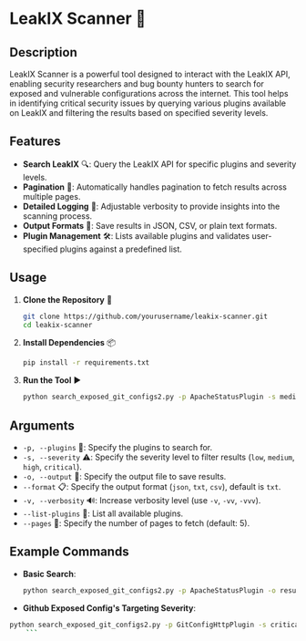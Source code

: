 
# LeakIX Scanner 🚀

## Description

LeakIX Scanner is a powerful tool designed to interact with the LeakIX API, enabling security researchers and bug bounty hunters to search for exposed and vulnerable configurations across the internet. This tool helps in identifying critical security issues by querying various plugins available on LeakIX and filtering the results based on specified severity levels.

## Features

- **Search LeakIX** 🔍: Query the LeakIX API for specific plugins and severity levels.
- **Pagination** 📄: Automatically handles pagination to fetch results across multiple pages.
- **Detailed Logging** 📝: Adjustable verbosity to provide insights into the scanning process.
- **Output Formats** 📂: Save results in JSON, CSV, or plain text formats.
- **Plugin Management** 🛠️: Lists available plugins and validates user-specified plugins against a predefined list.

## Usage

1. **Clone the Repository** 🛒

    ```sh
    git clone https://github.com/yourusername/leakix-scanner.git
    cd leakix-scanner
    ```

2. **Install Dependencies** 📦

    ```sh
    pip install -r requirements.txt
    ```

3. **Run the Tool** ▶️

    ```sh
    python search_exposed_git_configs2.py -p ApacheStatusPlugin -s medium -o results.json --format json
    ```

## Arguments

- `-p, --plugins` 🎯: Specify the plugins to search for.
- `-s, --severity` ⚠️: Specify the severity level to filter results (`low`, `medium`, `high`, `critical`).
- `-o, --output` 💾: Specify the output file to save results.
- `--format` 📋: Specify the output format (`json`, `txt`, `csv`), default is `txt`.
- `-v, --verbosity` 🔊: Increase verbosity level (use `-v`, `-vv`, `-vvv`).
- `--list-plugins` 📜: List all available plugins.
- `--pages` 📑: Specify the number of pages to fetch (default: 5).

## Example Commands

- **Basic Search**: 
  ```sh
  python search_exposed_git_configs2.py -p ApacheStatusPlugin -o results.txt
    ```

- **Github Exposed Config's Targeting Severity**: 
 ```sh
 python search_exposed_git_configs2.py -p GitConfigHttpPlugin -s critical -o results.txt -vv
     ```
